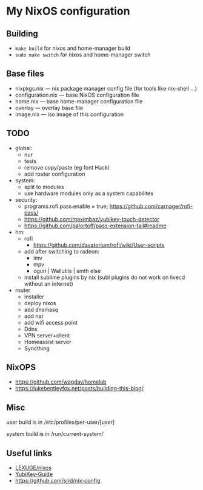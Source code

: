 # My NixOS configuration

## Building

 - `make build` for nixos and home-manager build
 - `sudo make switch` for nixos and home-manager switch


## Base files

 - nixpkgs.nix — nix package manager config file (for tools like nix-shell …)
 - configuration.nix — base NixOS configuration file
 - home.nix — base home-manager configuration file
 - overlay — overlay base file
 - image.nix — iso image of this configuration


## TODO

  - global:
    - nur
    - tests
    - remove copy/paste (eg font Hack)
    - add router configuration
  - system:
    - split to modules
    - use hardware modules only as a system capabilites
  - security:
    - programs.rofi.pass.enable = true; https://github.com/carnager/rofi-pass/
    - https://github.com/maximbaz/yubikey-touch-detector
    - https://github.com/palortoff/pass-extension-tail#readme
  - hm:
    - rofi
      - https://github.com/davatorium/rofi/wiki/User-scripts
    - add after switching to radeon:
      - imv
      - mpv
      - oguri | Wallutils | smth else
    - install sublime plugins by nix (subl plugins do not work on livecd without an internet)
  - router
    - installer
    - deploy nixos
    - add dnsmasq
    - add nat
    - add wifi access point
    - Ddns
    - VPN server+client
    - Homeassist server
    - Syncthing

## NixOPS

 - https://github.com/wagdav/homelab
 - https://lukebentleyfox.net/posts/building-this-blog/

## Misc

user build is in /etc/profiles/per-user/[user]

system build is in /run/current-system/


## Useful links

  - [LEXUGE/nixos](https://github.com/LEXUGE/nixos)
  - [YubiKey-Guide](https://github.com/drduh/YubiKey-Guide)
  - https://github.com/srid/nix-config
